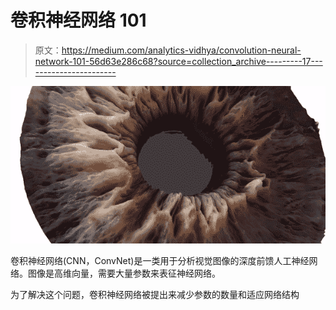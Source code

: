 # 卷积神经网络 101

> 原文：<https://medium.com/analytics-vidhya/convolution-neural-network-101-56d63e286c68?source=collection_archive---------17----------------------->

![](img/758b0d5e866e636c0ca37d2cb61d73f3.png)

卷积神经网络(CNN，ConvNet)是一类用于分析视觉图像的深度前馈人工神经网络。图像是高维向量，需要大量参数来表征神经网络。

为了解决这个问题，卷积神经网络被提出来减少参数的数量和适应网络结构
